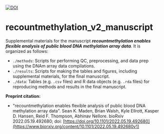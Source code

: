 [![DOI](https://zenodo.org/badge/401501606.svg)](https://zenodo.org/badge/latestdoi/401501606)

# recountmethylation_v2_manuscript

Supplemental materials for the manuscript ***recountmethylation enables flexible analysis of public blood DNA methylation array data***. It is organized as follows:

* `./methods`: Scripts for performing QC, preprocessing, and data prep using the DNAm array data compilations.
* `./results`: Scripts for making the tables and figures, including supplemental materials, for the final manuscript.
* `./data`: Tables (e.g. `.csv` files) and R data objects (e.g. `.rda` files) for reproducing methods and results in the final manuscript.

**Preprint citation:** 

* "recountmethylation enables flexible analysis of public blood DNA methylation array data". Sean K. Maden, Brian Walsh, Kyle Ellrott, Kasper D. Hansen, Reid F. Thompson, Abhinav Nellore. bioRxiv 2022.05.19.492680; doi: [https://doi.org/10.1101/2022.05.19.492680](https://www.biorxiv.org/content/10.1101/2022.05.19.492680v1)
